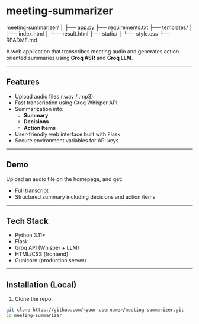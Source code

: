 # meeting-summarizer

meeting-summarizer/
│
├── app.py
├── requirements.txt
├── templates/
│   ├── index.html
│   └── result.html
├── static/
│   └── style.css
└── README.md



A web application that transcribes meeting audio and generates action-oriented summaries using **Groq ASR** and **Groq LLM**.

---

## Features

- Upload audio files (.wav / .mp3)
- Fast transcription using Groq Whisper API
- Summarization into:
  - **Summary**
  - **Decisions**
  - **Action Items**
- User-friendly web interface built with Flask
- Secure environment variables for API keys

---

## Demo

Upload an audio file on the homepage, and get:

- Full transcript
- Structured summary including decisions and action items

---

## Tech Stack

- Python 3.11+
- Flask
- Groq API (Whisper + LLM)
- HTML/CSS (frontend)
- Gunicorn (production server)

---

## Installation (Local)

1. Clone the repo:

```bash
git clone https://github.com/<your-username>/meeting-summarizer.git
cd meeting-summarizer
